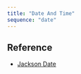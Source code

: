 ```yaml
---
title: "Date And Time"
sequence: "date"
---
```


## Reference

- [Jackson Date](https://www.baeldung.com/jackson-serialize-dates)
